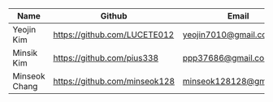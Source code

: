 | Name | Github | Email | Role |
| --- | --- | --- | --- |
| Yeojin Kim | https://github.com/LUCETE012 | yeojin7010@gmail.com | BE |
| Minsik Kim | https://github.com/pius338 | ppp37686@gmail.com | FE|
| Minseok Chang | https://github.com/minseok128 | minseok128128@gmail.com |BE, AI |

